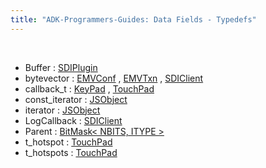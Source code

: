 ```yaml
---
title: "ADK-Programmers-Guides: Data Fields - Typedefs"
---
```


 

- Buffer : <a href="class_s_d_i_plugin.md#a8f502862992b828150656db48c9ce5fc">SDIPlugin</a>
- bytevector : <a href="structvfisdi_1_1_e_m_v_conf.md#a64b5be62be31dcda165d2c6c3c262fb5">EMVConf</a> , <a href="structvfisdi_1_1_e_m_v_txn.md#a64b5be62be31dcda165d2c6c3c262fb5">EMVTxn</a> , <a href="classvfisdi_1_1_s_d_i_client.md#a64b5be62be31dcda165d2c6c3c262fb5">SDIClient</a>
- callback_t : <a href="class_key_pad.md#a0b604e34d37748d5a896f2cca32a346f">KeyPad</a> , <a href="class_touch_pad.md#a0b604e34d37748d5a896f2cca32a346f">TouchPad</a>
- const_iterator : <a href="classvfiipc_1_1_j_s_object.md#acc0ff3bdd55907a8760ba4d75c76dbe9">JSObject</a>
- iterator : <a href="classvfiipc_1_1_j_s_object.md#a2461a07959327022e9902d864108d52a">JSObject</a>
- LogCallback : <a href="classvfisdi_1_1_s_d_i_client.md#a1662fee6a6241f5c824ea55bdc1bac92">SDIClient</a>
- Parent : <a href="structvfisdi_1_1_bit_mask.md#adf55221cadf5815d3f2695c828f8bcdf">BitMask< NBITS, ITYPE ></a>
- t_hotspot : <a href="class_touch_pad.md#a624447930c529a8f0a120638e7f99b6a">TouchPad</a>
- t_hotspots : <a href="class_touch_pad.md#a0109b1fdc4a1efdab0d3432c99d27195">TouchPad</a>
